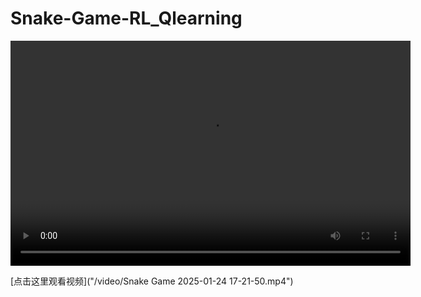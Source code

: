 # Snake-Game-RL_Qlearning

<video width="640" height="360" controls>
  <source src="./video/Snake Game 2025-01-24 17-21-50.mp4" type="video/mp4">
  <source src="./video/Snake Game 2025-01-24 17-21-50.mp4" type="video/webm">
  Your browser does not support the video tag.
</video>

[点击这里观看视频]("/video/Snake Game 2025-01-24 17-21-50.mp4")

